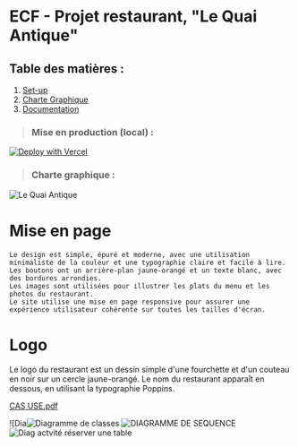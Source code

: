 # ECF - Projet restaurant, "Le Quai Antique"
## Table des matières : 
1. [Set-up](#setup)
2. [Charte Graphique](#charte)
3. [Documentation](#documentation)

<a name="setup"></a>
> ### Mise en production (local) :

[![Deploy with Vercel](https://vercel.com/button)](https://vercel.com/new/clone?repository-url=https://github.com/clementramos/ecf1)


<a name="charte"></a>
> ### Charte graphique :
![Le Quai Antique](https://user-images.githubusercontent.com/81080837/225022197-e1e736ab-7a6f-4866-9f01-5a44f58f3ee9.png)


# Mise en page

    Le design est simple, épuré et moderne, avec une utilisation minimaliste de la couleur et une typographie claire et facile à lire.
    Les boutons ont un arrière-plan jaune-orangé et un texte blanc, avec des bordures arrondies.
    Les images sont utilisées pour illustrer les plats du menu et les photos du restaurant.
    Le site utilise une mise en page responsive pour assurer une expérience utilisateur cohérente sur toutes les tailles d'écran.

# Logo

Le logo du restaurant est un dessin simple d'une fourchette et d'un couteau en noir sur un cercle jaune-orangé. Le nom du restaurant apparaît en dessous, en utilisant la typographie Poppins.

[CAS USE.pdf](https://github.com/clementramos/ecf1/files/10968642/CAS.USE.pdf)

![Dia![Diagramme de classes](https://user-images.githubusercontent.com/81080837/225004591-f456cf7d-47c4-474b-b6c3-115be10c25bc.jpg)
![DIAGRAMME DE SEQUENCE](https://user-images.githubusercontent.com/81080837/225004596-96b0aaeb-ce83-4127-879d-037566ac30c4.jpg)
![Diag actvité réserver une table](https://user-images.githubusercontent.com/81080837/225004676-0d27224c-eeaf-4367-a77e-d457105ea0b5.jpg)
